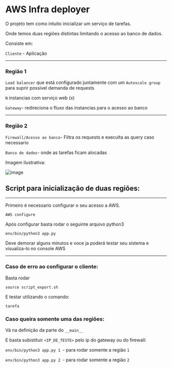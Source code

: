 # AWS Infra deployer
O projeto tem como intuito inicializar um serviço de tarefas. 

Onde temos duas regiões distintas limitando o acesso ao banco de dados.

Consiste em:

`Cliente` - Aplicação

---
### Região 1
`Load balancer` que está configurado juntamente com um `Autoscale group` para suprir possivel demanda de requests

`N` instancias com serviço web (x)

`Gateway`- redireciona o fluxo das instancias para o acesso ao banco

---
### Região 2

`Firewall/Acesso ao banco`- Filtra os requests e execulta as query caso necessario

`Banco de dados`- onde as tarefas ficam alocadas



Imagem ilustrativa: 

![image](https://p70.f4.n0.cdn.getcloudapp.com/items/rRun807R/IMG_20191126_164919.png?v=8377b41a4cd991a3c023665213f07741)


## Script para inicialização de duas regiões:
 ---

 Primeiro é necessario configurar o seu acesso a AWS.

 `AWS configure`

 Após configurar basta rodar o seguinte arquivo python3

 `env/bin/python3 app.py`

Deve demorar alguns minutos e voce ja poderá testar seu sistema e visualiza-lo no console AWS

--- 
### Caso de erro ao configurar o cliente:

Basta rodar

 `source script_export.sh`

 E testar utilizando o comando:

 `tarefa`

### Caso queira somente uma das regiões:

Vá na definição da parte do `__main__`

E basta subistituir `<IP_DE_TESTE>` pelo ip do gateway ou do firewall:

`env/bin/python3 app.py 1 `- para rodar somente a região `1`

`env/bin/python3 app.py 2 `- para rodar somente a região `2`


